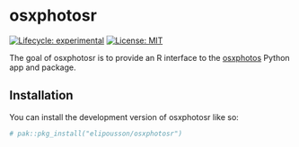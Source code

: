 
<!-- README.md is generated from README.Rmd. Please edit that file -->

# osxphotosr

<!-- badges: start -->

[![Lifecycle:
experimental](https://img.shields.io/badge/lifecycle-experimental-orange.svg)](https://lifecycle.r-lib.org/articles/stages.html#experimental)
[![License:
MIT](https://img.shields.io/badge/License-MIT-yellow.svg)](https://opensource.org/licenses/MIT)
<!-- badges: end -->

The goal of osxphotosr is to provide an R interface to the
[osxphotos](https://github.com/RhetTbull/osxphotos) Python app and
package.

## Installation

You can install the development version of osxphotosr like so:

``` r
# pak::pkg_install("elipousson/osxphotosr")
```
